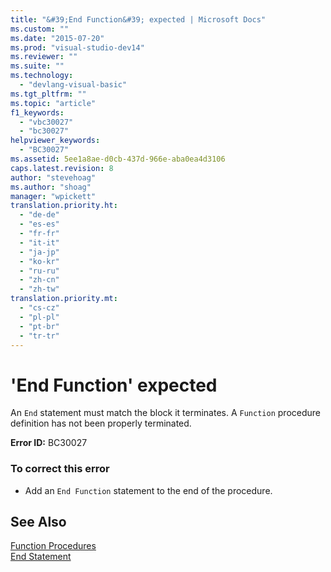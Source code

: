 ```yaml
---
title: "&#39;End Function&#39; expected | Microsoft Docs"
ms.custom: ""
ms.date: "2015-07-20"
ms.prod: "visual-studio-dev14"
ms.reviewer: ""
ms.suite: ""
ms.technology: 
  - "devlang-visual-basic"
ms.tgt_pltfrm: ""
ms.topic: "article"
f1_keywords: 
  - "vbc30027"
  - "bc30027"
helpviewer_keywords: 
  - "BC30027"
ms.assetid: 5ee1a8ae-d0cb-437d-966e-aba0ea4d3106
caps.latest.revision: 8
author: "stevehoag"
ms.author: "shoag"
manager: "wpickett"
translation.priority.ht: 
  - "de-de"
  - "es-es"
  - "fr-fr"
  - "it-it"
  - "ja-jp"
  - "ko-kr"
  - "ru-ru"
  - "zh-cn"
  - "zh-tw"
translation.priority.mt: 
  - "cs-cz"
  - "pl-pl"
  - "pt-br"
  - "tr-tr"
---
```

# &#39;End Function&#39; expected
An `End` statement must match the block it terminates. A `Function` procedure definition has not been properly terminated.  
  
 **Error ID:** BC30027  
  
### To correct this error  
  
-   Add an `End Function` statement to the end of the procedure.  
  
## See Also  
 [Function Procedures](../../visual-basic/language-reference/procedures/function-procedures.md)   
 [End Statement](../../visual-basic/language-reference/statements/end-statement.md)